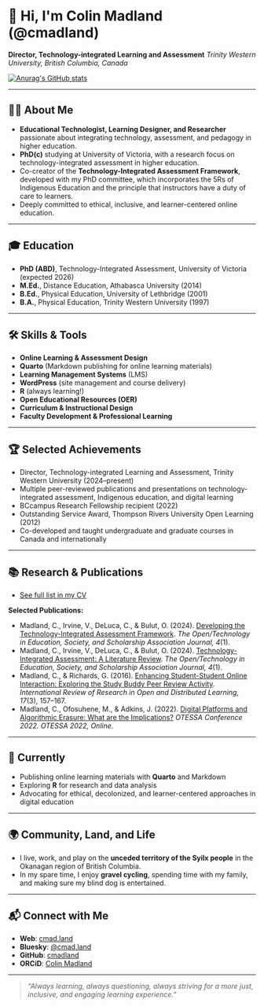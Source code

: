 # 👋 Hi, I'm Colin Madland (@cmadland)


**Director, Technology-integrated Learning and Assessment**
*Trinity Western University, British Columbia, Canada*

[![Anurag's GitHub stats](https://github-readme-stats.vercel.app/api?username=cmadland)](https://github.com/cmadland/github-readme-stats)

---

## 👨‍💻 About Me

- **Educational Technologist, Learning Designer, and Researcher** passionate about integrating technology, assessment, and pedagogy in higher education.
- **PhD(c)** studying at University of Victoria, with a research focus on technology-integrated assessment in higher education.
- Co-creator of the **Technology-Integrated Assessment Framework**, developed with my PhD committee, which incorporates the 5Rs of Indigenous Education and the principle that instructors have a duty of care to learners.
- Deeply committed to ethical, inclusive, and learner-centered online education.

---

## 🎓 Education

- **PhD (ABD)**, Technology-Integrated Assessment, University of Victoria (expected 2026)
- **M.Ed.**, Distance Education, Athabasca University (2014)
- **B.Ed.**, Physical Education, University of Lethbridge (2001)
- **B.A.**, Physical Education, Trinity Western University (1997)

---

## 🛠️ Skills & Tools

- **Online Learning & Assessment Design**
- **Quarto** (Markdown publishing for online learning materials)
- **Learning Management Systems** (LMS)
- **WordPress** (site management and course delivery)
- **R** (always learning!)
- **Open Educational Resources (OER)**
- **Curriculum & Instructional Design**
- **Faculty Development & Professional Learning**

---

## 🏆 Selected Achievements

- Director, Technology-integrated Learning and Assessment, Trinity Western University (2024–present)
- Multiple peer-reviewed publications and presentations on technology-integrated assessment, Indigenous education, and digital learning
- BCcampus Research Fellowship recipient (2022)
- Outstanding Service Award, Thompson Rivers University Open Learning (2012)
- Co-developed and taught undergraduate and graduate courses in Canada and internationally

---

## 📚 Research & Publications

- [See full list in my CV](https://cmadland.github.io/cv)

**Selected Publications:**

- Madland, C., Irvine, V., DeLuca, C., & Bulut, O. (2024). [Developing the Technology-Integrated Assessment Framework](https://doi.org/10.18357/otessaj.2024.4.1.75). *The Open/Technology in Education, Society, and Scholarship Association Journal, 4*(1).
- Madland, C., Irvine, V., DeLuca, C., & Bulut, O. (2024). [Technology-Integrated Assessment: A Literature Review](https://doi.org/10.18357/otessaj.2024.4.1.74). *The Open/Technology in Education, Society, and Scholarship Association Journal, 4*(1).
- Madland, C., & Richards, G. (2016). [Enhancing Student-Student Online Interaction: Exploring the Study Buddy Peer Review Activity](https://doi.org/10.19173/irrodl.v17i3.2196). *International Review of Research in Open and Distributed Learning, 17*(3), 157–167.
- Madland, C., Ofosuhene, M., & Adkins, J. (2022). [Digital Platforms and Algorithmic Erasure: What are the Implications?](https://doi.org/10.18357/otessac.2022.2.1.137) *OTESSA Conference 2022. OTESSA 2022, Online.*

---

## 🌱 Currently

- Publishing online learning materials with **Quarto** and Markdown
- Exploring **R** for research and data analysis
- Advocating for ethical, decolonized, and learner-centered approaches in digital education

---

## 🌍 Community, Land, and Life

- I live, work, and play on the **unceded territory of the Syilx people** in the Okanagan region of British Columbia.
- In my spare time, I enjoy **gravel cycling**, spending time with my family, and making sure my blind dog is entertained.

---

## 📬 Connect with Me

- **Web**: [cmad.land](https://cmad.land)
- **Bluesky**: [@cmad.land](https://bsky.app/profile/cmad.land)
- **GitHub**: [cmadland](https://github.com/cmadland)
- **ORCiD**: [Colin Madland](https://orcid.org/0000-0002-1761-1903)

---

> _“Always learning, always questioning, always striving for a more just, inclusive, and engaging learning experience.”_



